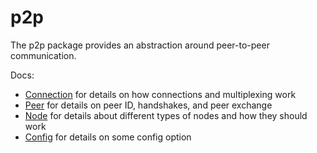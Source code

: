 # p2p

The p2p package provides an abstraction around peer-to-peer communication.

Docs:

- [Connection](https://github.com/KYVENetwork/tendermint/blob/v0.34.x/spec/p2p/connection.md) for details on how connections and multiplexing work
- [Peer](https://github.com/KYVENetwork/tendermint/blob/v0.34.x/spec/p2p/node.md) for details on peer ID, handshakes, and peer exchange
- [Node](https://github.com/KYVENetwork/tendermint/blob/v0.34.x/spec/p2p/node.md) for details about different types of nodes and how they should work
- [Config](https://github.com/KYVENetwork/tendermint/blob/v0.34.x/spec/p2p/config.md) for details on some config option
